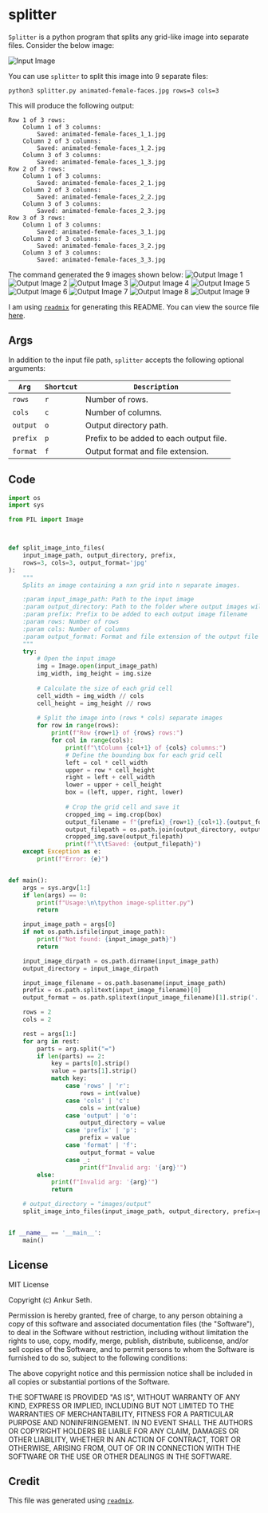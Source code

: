 
# splitter
`Splitter` is a python program that splits any grid-like image into separate files.
Consider the below image:

![Input Image](animated-female-faces.jpg)

You can use `splitter` to split this image into 9 separate files:
```
python3 splitter.py animated-female-faces.jpg rows=3 cols=3
```

This will produce the following output:
```
Row 1 of 3 rows:
    Column 1 of 3 columns:
        Saved: animated-female-faces_1_1.jpg
    Column 2 of 3 columns:
        Saved: animated-female-faces_1_2.jpg
    Column 3 of 3 columns:
        Saved: animated-female-faces_1_3.jpg
Row 2 of 3 rows:
    Column 1 of 3 columns:
        Saved: animated-female-faces_2_1.jpg
    Column 2 of 3 columns:
        Saved: animated-female-faces_2_2.jpg
    Column 3 of 3 columns:
        Saved: animated-female-faces_2_3.jpg
Row 3 of 3 rows:
    Column 1 of 3 columns:
        Saved: animated-female-faces_3_1.jpg
    Column 2 of 3 columns:
        Saved: animated-female-faces_3_2.jpg
    Column 3 of 3 columns:
        Saved: animated-female-faces_3_3.jpg
```

The command generated the 9 images shown below:
![Output Image 1](output/animated-female-faces_1_1.jpg)
![Output Image 2](output/animated-female-faces_1_2.jpg)
![Output Image 3](output/animated-female-faces_1_3.jpg)
![Output Image 4](output/animated-female-faces_2_1.jpg)
![Output Image 5](output/animated-female-faces_2_2.jpg)
![Output Image 6](output/animated-female-faces_2_3.jpg)
![Output Image 7](output/animated-female-faces_3_1.jpg)
![Output Image 8](output/animated-female-faces_3_2.jpg)
![Output Image 9](output/animated-female-faces_3_3.jpg)


I am using [`readmix`](https://github.com/iaseth/readmix) for generating this README.
You can view the source file [here](https://github.com/iaseth/splitter/blob/master/README.md.rx).


## Args
In addition to the input file path, `splitter` accepts the following optional arguments:

| `Arg`    | `Shortcut` | `Description` |
| -------- | ---- | ------------------- |
| `rows`   | `r`  | Number of rows.                         |
| `cols`   | `c`  | Number of columns.                      |
| `output` | `o`  | Output directory path.                  |
| `prefix` | `p`  | Prefix to be added to each output file. |
| `format` | `f`  | Output format and file extension.       |


## Code
```py
import os
import sys

from PIL import Image



def split_image_into_files(
	input_image_path, output_directory, prefix,
	rows=3, cols=3, output_format='jpg'
):
	"""
	Splits an image containing a nxn grid into n separate images.

	:param input_image_path: Path to the input image
	:param output_directory: Path to the folder where output images will be saved
	:param prefix: Prefix to be added to each output image filename
	:param rows: Number of rows
	:param cols: Number of columns
	:param output_format: Format and file extension of the output file
	"""
	try:
		# Open the input image
		img = Image.open(input_image_path)
		img_width, img_height = img.size
		
		# Calculate the size of each grid cell
		cell_width = img_width // cols
		cell_height = img_height // rows
		
		# Split the image into (rows * cols) separate images
		for row in range(rows):
			print(f"Row {row+1} of {rows} rows:")
			for col in range(cols):
				print(f"\tColumn {col+1} of {cols} columns:")
				# Define the bounding box for each grid cell
				left = col * cell_width
				upper = row * cell_height
				right = left + cell_width
				lower = upper + cell_height
				box = (left, upper, right, lower)
				
				# Crop the grid cell and save it
				cropped_img = img.crop(box)
				output_filename = f"{prefix}_{row+1}_{col+1}.{output_format}"
				output_filepath = os.path.join(output_directory, output_filename)
				cropped_img.save(output_filepath)
				print(f"\t\tSaved: {output_filepath}")
	except Exception as e:
		print(f"Error: {e}")


def main():
	args = sys.argv[1:]
	if len(args) == 0:
		print(f"Usage:\n\tpython image-splitter.py")
		return

	input_image_path = args[0]
	if not os.path.isfile(input_image_path):
		print(f"Not found: {input_image_path}")
		return

	input_image_dirpath = os.path.dirname(input_image_path)
	output_directory = input_image_dirpath

	input_image_filename = os.path.basename(input_image_path)
	prefix = os.path.splitext(input_image_filename)[0]
	output_format = os.path.splitext(input_image_filename)[1].strip('.')

	rows = 2
	cols = 2

	rest = args[1:]
	for arg in rest:
		parts = arg.split("=")
		if len(parts) == 2:
			key = parts[0].strip()
			value = parts[1].strip()
			match key:
				case 'rows' | 'r':
					rows = int(value)
				case 'cols' | 'c':
					cols = int(value)
				case 'output' | 'o':
					output_directory = value
				case 'prefix' | 'p':
					prefix = value
				case 'format' | 'f':
					output_format = value
				case _:
					print(f"Invalid arg: '{arg}'")
		else:
			print(f"Invalid arg: '{arg}'")
			return

	# output_directory = "images/output"
	split_image_into_files(input_image_path, output_directory, prefix=prefix, rows=rows, cols=cols, output_format=output_format)


if __name__ == '__main__':
	main()

```


## License
MIT License

Copyright (c) Ankur Seth.

Permission is hereby granted, free of charge, to any person obtaining a copy
of this software and associated documentation files (the "Software"), to deal
in the Software without restriction, including without limitation the rights
to use, copy, modify, merge, publish, distribute, sublicense, and/or sell
copies of the Software, and to permit persons to whom the Software is
furnished to do so, subject to the following conditions:

The above copyright notice and this permission notice shall be included in all
copies or substantial portions of the Software.

THE SOFTWARE IS PROVIDED "AS IS", WITHOUT WARRANTY OF ANY KIND, EXPRESS OR
IMPLIED, INCLUDING BUT NOT LIMITED TO THE WARRANTIES OF MERCHANTABILITY,
FITNESS FOR A PARTICULAR PURPOSE AND NONINFRINGEMENT. IN NO EVENT SHALL THE
AUTHORS OR COPYRIGHT HOLDERS BE LIABLE FOR ANY CLAIM, DAMAGES OR OTHER
LIABILITY, WHETHER IN AN ACTION OF CONTRACT, TORT OR OTHERWISE, ARISING FROM,
OUT OF OR IN CONNECTION WITH THE SOFTWARE OR THE USE OR OTHER DEALINGS IN THE
SOFTWARE.


## Credit

This file was generated using [`readmix`](https://github.com/iaseth/readmix).


